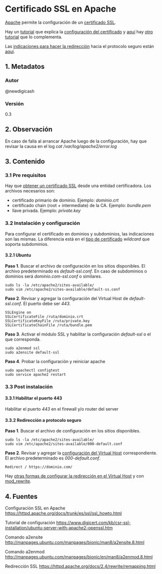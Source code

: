 # Certificado SSL en Apache
[Apache][urlApacheSsl] permite la configuración de un [certificado SSL][urlTutoSsl]. 

Hay un [tutorial][urlTutoDigicert] que explica la [configuración del certificado][urlTutoDigicert] 
y [aquí][urlOtroDigicert] hay [otro tutorial][urlOtroDigicert] que lo complementa.

Las [indicaciones para hacer la redirección][urlRedirectSSL] hacia el protocolo seguro 
están [aquí][urlRedirectSSL].

## 1. Metadatos

### Autor
@newdigicash
### Versión
0.3

## 2. Observación
En caso de falla al arrancar Apache luego de la configuración, hay que revisar 
la causa en el log *cat /var/log/apache2/error.log*

## 3. Contenido

### 3.1 Pre requisitos
Hay que [obtener un certificado SSL][urlTutoSsl] desde una entidad certificadora. 
Los archivos necesarios son:
+ certificado primario de dominio. Ejemplo: *dominio.crt*
+ certificado chain (root + intermediate) de la CA. Ejemplo: *bundle.pem*
+ llave privada. Ejemplo: *private.key*

### 3.2 Instalación y configuración
Para configurar el certificado en dominios y subdominios, las 
indicaciones son las mismas. La diferencia está en el [tipo de certificado][urlTutoSsl] 
*wildcard* que soporta subdominios.

#### 3.2.1 Ubuntu

**Paso 1**. Buscar el archivo de configuración en los sitios disponibles. 
El archivo predeterminado es _default-ssl.conf_. En caso de subdominios o dominios 
será *dominio.com-ssl.conf* o similares.

~~~
sudo ls -la /etc/apache2/sites-available/
sudo vim /etc/apache2/sites-available/default-ss.conf
~~~
**Paso 2**. Revisar y agregar la configuración del Virtual Host 
de *default-ssl.conf*. El puerto debe ser *443*.

~~~
SSLEngine on
SSLCertificateFile /ruta/dominio.crt
SSLCertificateKeyFile /ruta/private.key
SSLCertificateChainFile /ruta/bundle.pem
~~~

**Paso 3**. Activar el módulo SSL y habilitar la configuración 
_default-ssl_ o el que corresponda.
~~~
sudo a2enmod ssl
sudo a2ensite default-ssl
~~~

**Paso 4**. Probar la configuración y reiniciar apache

~~~
sudo apachectl configtest
sudo service apache2 restart
~~~

### 3.3 Post instalación

#### 3.3.1 Habilitar el puerto 443
Habilitar el puerto _443_ en el firewall y/o router del server

#### 3.3.2 Redirección a protocolo seguro

**Paso 1**. Buscar el archivo de configuración en los sitios disponibles.
~~~
sudo ls -la /etc/apache2/sites-available/
sudo vim /etc/apache2/sites-available/000-default.conf
~~~

**Paso 2**. Revisar y agregar la [configuración del Virtual Host][urlRedirectSSL] 
correspondiente. El archivo predeterminado es *000-default.conf*.
~~~
Redirect / https://dominio.com/
~~~

Hay [otras formas de configurar la redirección en el Virtual Host][urlRedirectSSL] y 
con [mod_rewrite][urlRedirectOficial].

## 4. Fuentes
Configuración SSL en Apache <https://httpd.apache.org/docs/trunk/es/ssl/ssl_howto.html>

Tutorial de configuración <https://www.digicert.com/kb/csr-ssl-installation/ubuntu-server-with-apache2-openssl.htm>

Comando a2ensite <http://manpages.ubuntu.com/manpages/bionic/man8/a2ensite.8.html>

Comando a2enmod <http://manpages.ubuntu.com/manpages/bionic/en/man8/a2enmod.8.html>

Redirección SSL <https://httpd.apache.org/docs/2.4/rewrite/remapping.html>

[//]: # (referencias citadas)
[urlApacheSsl]: https://httpd.apache.org/docs/trunk/es/ssl/ssl_howto.html
[urlTutoSsl]: https://github.com/newdigicash/apuntes/blob/master/security/certificado-ssl.md
[urlTutoDigicert]: https://www.digicert.com/kb/csr-ssl-installation/ubuntu-server-with-apache2-openssl.htm
[urlOtroDigicert]: https://www.digicert.com/kb/csr-ssl-installation/apache-openssl.htm
[urlRedirectSSL]: https://cwiki.apache.org/confluence/display/HTTPD/RedirectSSL
[urlRedirectOficial]: https://httpd.apache.org/docs/2.4/rewrite/remapping.html
